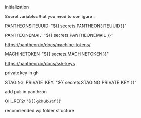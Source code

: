 initialization

Secret variables that you need to configure :

PANTHEONSITEUUID: "${{ secrets.PANTHEONSITEUUID }}"

PANTHEONEMAIL: "${{ secrets.PANTHEONEMAIL }}"

https://pantheon.io/docs/machine-tokens/

MACHINETOKEN: "${{ secrets.MACHINETOKEN }}"

https://pantheon.io/docs/ssh-keys

private key in gh

STAGING_PRIVATE_KEY: "${{ secrets.STAGING_PRIVATE_KEY }}"



add pub in pantheon

GH_REF2: "${{ github.ref }}'



recommended wp folder structure